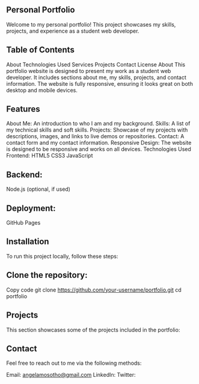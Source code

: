 ## Personal Portfolio
Welcome to my personal portfolio! This project showcases my skills, projects, and experience as a student web developer.

## Table of Contents
About
Technologies Used
Services
Projects
Contact
License
About
This portfolio website is designed to present my work as a student web developer. It includes sections about me, my skills, projects, and contact information. The website is fully responsive, ensuring it looks great on both desktop and mobile devices.

## Features
About Me: An introduction to who I am and my background.
Skills: A list of my technical skills and soft skills.
Projects: Showcase of my projects with descriptions, images, and links to live demos or repositories.
Contact: A contact form and my contact information.
Responsive Design: The website is designed to be responsive and works on all devices.
Technologies Used
Frontend:
HTML5
CSS3
JavaScript

## Backend:
Node.js (optional, if used)

## Deployment:
GitHub Pages

## Installation
To run this project locally, follow these steps:

## Clone the repository:
Copy code
git clone https://github.com/your-username/portfolio.git
cd portfolio

## Projects
This section showcases some of the projects included in the portfolio:

## Contact
Feel free to reach out to me via the following methods:

Email: angelamosotho@gmail.com
LinkedIn: 
Twitter: